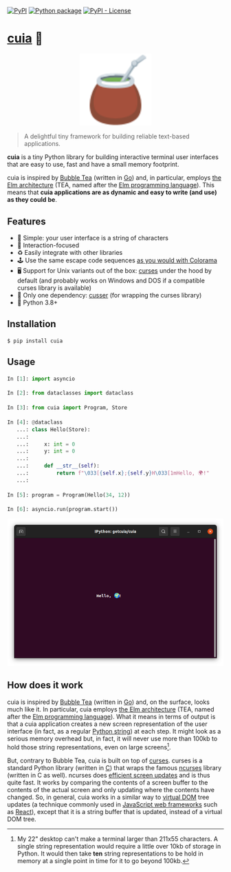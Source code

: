[![PyPI](https://img.shields.io/pypi/v/cuia)](https://pypi.org/project/cuia/)
[![Python package](https://github.com/getcuia/cuia/actions/workflows/python-package.yml/badge.svg)](https://github.com/getcuia/cuia/actions/workflows/python-package.yml)
[![PyPI - License](https://img.shields.io/pypi/l/cuia)](https://github.com/getcuia/cuia/blob/main/LICENSE)

# [cuia](https://github.com/getcuia/cuia#readme) 🧉

<div align="center">
    <img class="hero" src="https://github.com/getcuia/cuia/raw/main/banner.svg" alt="cuia" width="33%" />
</div>

> A delightful tiny framework for building reliable text-based applications.

**cuia** is a tiny Python library for building interactive terminal user
interfaces that are easy to use, fast and have a small memory footprint.

cuia is inspired by [Bubble Tea](https://github.com/charmbracelet/bubbletea) (written in [Go](https://golang.org/)) and, in particular, employs [the Elm architecture](https://guide.elm-lang.org/architecture/) (TEA, named after the [Elm programming language](https://elm-lang.org/)). This means that **cuia applications are as dynamic and easy to write (and use) as they could be**.

## Features

-   🧵 Simple: your user interface is a string of characters
-   💬 Interaction-focused
-   ♻️ Easily integrate with other libraries
-   🕹️ Use the same escape code sequences
    [as you would with Colorama](https://github.com/tartley/colorama#recognised-ansi-sequences)
-   🖥️ Support for Unix variants out of the box:
    [curses](https://docs.python.org/3/library/curses.html) under the hood by
    default (and probably works on Windows and DOS if a compatible curses
    library is available)
-   🤬 Only one dependency: [cusser](https://github.com/getcuia/cusser) (for
    wrapping the curses library)
-   🐍 Python 3.8+

## Installation

```console
$ pip install cuia
```

## Usage

```python
In [1]: import asyncio

In [2]: from dataclasses import dataclass

In [3]: from cuia import Program, Store

In [4]: @dataclass
   ...: class Hello(Store):
   ...:
   ...:     x: int = 0
   ...:     y: int = 0
   ...:
   ...:     def __str__(self):
   ...:         return f"\033[{self.x};{self.y}H\033[1mHello, 🌍!"
   ...:

In [5]: program = Program(Hello(34, 12))

In [6]: asyncio.run(program.start())

```

![Screenshot](https://github.com/getcuia/cuia/raw/main/screenshot.png)

## How does it work

cuia is inspired by [Bubble Tea](https://github.com/charmbracelet/bubbletea)
(written in [Go](https://golang.org/)) and, on the surface, looks much like it.
In particular, cuia employs
[the Elm architecture](https://guide.elm-lang.org/architecture/) (TEA, named
after the [Elm programming language](https://elm-lang.org/)). What it means in
terms of output is that a cuia application creates a new screen representation
of the user interface (in fact, as a regular
[Python string](https://docs.python.org/3/library/stdtypes.html#text-sequence-type-str))
at each step. It might look as a serious memory overhead but, in fact, it will
never use more than 100kb to hold those string representations, even on large
screens[^how-big].

But, contrary to Bubble Tea, cuia is built on top of
[curses](https://docs.python.org/3/library/curses.html). curses is a standard
Python library (written in
[C](<https://en.wikipedia.org/wiki/C_(programming_language)>)) that wraps the
famous [ncurses](https://en.wikipedia.org/wiki/Ncurses) library (written in C as
well). ncurses does
[efficient screen updates](https://invisible-island.net/ncurses/hackguide.html#output)
and is thus quite fast. It works by comparing the contents of a screen buffer to
the contents of the actual screen and only updating where the contents have
changed. So, in general, cuia works in a similar way to
[virtual DOM](https://en.wikipedia.org/wiki/Virtual_DOM) tree updates (a
technique commonly used in
[JavaScript web frameworks](https://en.wikipedia.org/wiki/Comparison_of_JavaScript-based_web_frameworks)
such as [React](https://reactjs.org/)), except that it is a string buffer that
is updated, instead of a virtual DOM tree.

[^how-big]:
    My 22" desktop can't make a terminal larger than 211x55 characters. A single
    string representation would require a little over 10kb of storage in Python.
    It would then take **ten** string representations to be hold in memory at a
    single point in time for it to go beyond 100kb.
